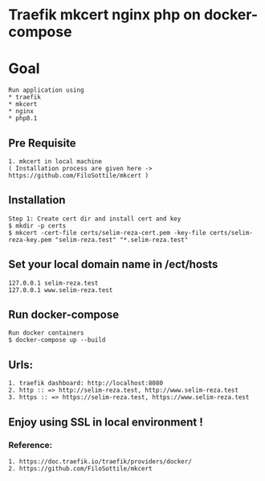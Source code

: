 # Traefik mkcert nginx php on docker-compose


# Goal 
    Run application using
    * traefik
    * mkcert
    * nginx
    * php8.1


## Pre Requisite 

    1. mkcert in local machine 
    ( Installation process are given here -> https://github.com/FiloSottile/mkcert )

## Installation

    Step 1: Create cert dir and install cert and key
    $ mkdir -p certs
    $ mkcert -cert-file certs/selim-reza-cert.pem -key-file certs/selim-reza-key.pem "selim-reza.test" "*.selim-reza.test"

## Set your local domain name in /ect/hosts

    127.0.0.1 selim-reza.test
    127.0.0.1 www.selim-reza.test


## Run docker-compose

    Run docker containers
    $ docker-compose up --build

## Urls:
    1. traefik dashboard: http://localhost:8080 
    2. http :: => http://selim-reza.test, http://www.selim-reza.test
    3. https :: => https://selim-reza.test, https://www.selim-reza.test


## Enjoy using SSL in local environment !


### Reference:
    1. https://doc.traefik.io/traefik/providers/docker/
    2. https://github.com/FiloSottile/mkcert